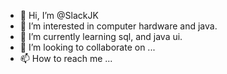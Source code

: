 - 👋 Hi, I’m @SlackJK
- 👀 I’m interested in computer hardware and java.
- 🌱 I’m currently learning sql, and java ui.
- 💞️ I’m looking to collaborate on ...
- 📫 How to reach me ...

<!---
SlackJK/SlackJK is a ✨ special ✨ repository because its `README.md` (this file) appears on your GitHub profile.
You can click the Preview link to take a look at your changes.
--->
